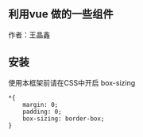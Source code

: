 ## 利用vue 做的一些组件
作者：王晶鑫

## 安装
使用本框架前请在CSS中开启 box-sizing
```
*{
    margin: 0;
    padding: 0;
    box-sizing: border-box;
}
```